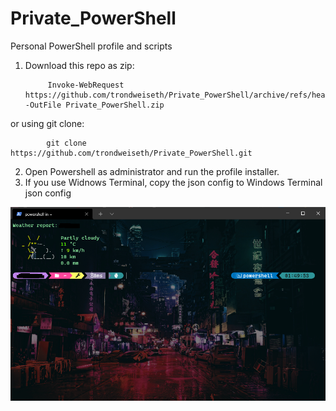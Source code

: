 # Private_PowerShell
Personal PowerShell profile and scripts

1) Download this repo as zip:

            Invoke-WebRequest https://github.com/trondweiseth/Private_PowerShell/archive/refs/heads/main.zip -OutFile Private_PowerShell.zip
            
or using git clone:

            git clone https://github.com/trondweiseth/Private_PowerShell.git

2) Open Powershell as administrator and run the profile installer.
3) If you use Widnows Terminal, copy the json config to Windows Terminal json config

![winterminal](https://github.com/trondweiseth/Private_PowerShell/blob/main/winterminal.png)
